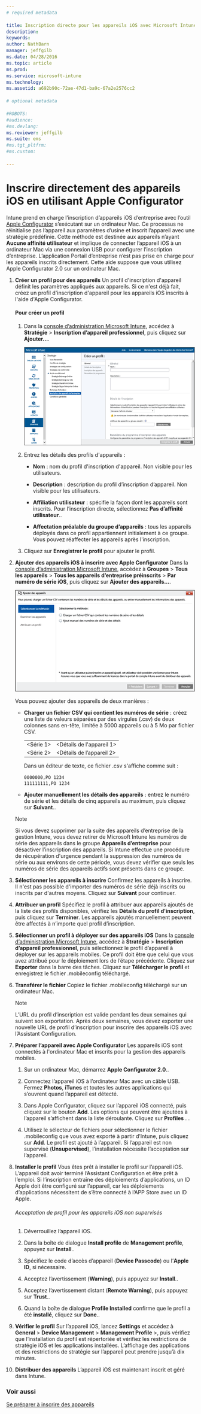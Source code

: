 ```yaml
---
# required metadata

title: Inscription directe pour les appareils iOS avec Microsoft Intune | Microsoft Intune
description:
keywords:
author: NathBarn
manager: jeffgilb
ms.date: 04/28/2016
ms.topic: article
ms.prod:
ms.service: microsoft-intune
ms.technology:
ms.assetid: a692b90c-72ae-47d1-ba9c-67a2e2576cc2

# optional metadata

#ROBOTS:
#audience:
#ms.devlang:
ms.reviewer: jeffgilb
ms.suite: ems
#ms.tgt_pltfrm:
#ms.custom:

---
```


# Inscrire directement des appareils iOS en utilisant Apple Configurator
Intune prend en charge l’inscription d’appareils iOS d’entreprise avec l’outil [Apple Configurator](http://go.microsoft.com/fwlink/?LinkId=518017) s’exécutant sur un ordinateur Mac. Ce processus ne réinitialise pas l’appareil aux paramètres d’usine et inscrit l’appareil avec une stratégie prédéfinie. Cette méthode est destinée aux appareils n’ayant **Aucune affinité utilisateur** et implique de connecter l’appareil iOS à un ordinateur Mac via une connexion USB pour configurer l’inscription d’entreprise. L’application Portail d’entreprise n’est pas prise en charge pour les appareils inscrits directement. Cette aide suppose que vous utilisez Apple Configurator 2.0 sur un ordinateur Mac.

1.  **Créer un profil pour des appareils**
    Un profil d'inscription d'appareil définit les paramètres appliqués aux appareils. Si ce n'est déjà fait, créez un profil d'inscription d'appareil pour les appareils iOS inscrits à l'aide d'Apple Configurator.

    #### Pour créer un profil

    1.  Dans la [console d’administration Microsoft Intune](http://manage.microsoft.com), accédez à **Stratégie** &gt; **Inscription d’appareil professionnel**, puis cliquez sur **Ajouter...**.

        ![Page Créer un profil d’inscription d’appareils](../media/pol-sa-corp-enroll.png)

    2.  Entrez les détails des profils d'appareils :

        -   **Nom** : nom du profil d'inscription d'appareil. Non visible pour les utilisateurs.

        -   **Description** : description du profil d’inscription d’appareil. Non visible pour les utilisateurs.

        -   **Affiliation utilisateur** : spécifie la façon dont les appareils sont inscrits. Pour l’inscription directe, sélectionnez **Pas d’affinité utilisateur**..

        -   **Affectation préalable du groupe d’appareils** : tous les appareils déployés dans ce profil appartiennent initialement à ce groupe. Vous pouvez réaffecter les appareils après l'inscription.

    3.  Cliquez sur **Enregistrer le profil** pour ajouter le profil.

2.  **Ajouter des appareils iOS à inscrire avec Apple Configurator**
    Dans la [console d’administration Microsoft Intune](http://manage.microsoft.com), accédez à **Groupes** &gt; **Tous les appareils** &gt; **Tous les appareils d’entreprise préinscrits** &gt; **Par numéro de série iOS**, puis cliquez sur **Ajouter des appareils...**.

    ![Assistant Configuration d’iOS](../media/pol-SA-enroll-iOS-SetupAssistant.png)

      Vous pouvez ajouter des appareils de deux manières :

    -   **Charger un fichier CSV qui contient les numéros de série** : créez une liste de valeurs séparées par des virgules (.csv) de deux colonnes sans en-tête, limitée à 5000 appareils ou à 5 Mo par fichier CSV.

        |||
        |-|-|
        |&lt;Série 1&gt;|&lt;Détails de l'appareil 1&gt;|
        |&lt;Série 2&gt;|&lt;Détails de l’appareil 2&gt;|
        Dans un éditeur de texte, ce fichier .csv s'affiche comme suit :

        ```
        0000000,PO 1234
        111111111,PO 1234
        ```

    -   **Ajouter manuellement les détails des appareils** : entrez le numéro de série et les détails de cinq appareils au maximum, puis cliquez sur **Suivant**..

    > [!NOTE]
    > Si vous devez supprimer par la suite des appareils d’entreprise de la gestion Intune, vous devez retirer de Microsoft Intune les numéros de série des appareils dans le groupe **Appareils d’entreprise** pour désactiver l’inscription des appareils.  Si Intune effectue une procédure de récupération d'urgence pendant la suppression des numéros de série ou aux environs de cette période, vous devez vérifier que seuls les numéros de série des appareils actifs sont présents dans ce groupe.

3.  **Sélectionner les appareils à inscrire**
    Confirmez les appareils à inscrire. Il n'est pas possible d'importer des numéros de série déjà inscrits ou inscrits par d'autres moyens. Cliquez sur **Suivant** pour continuer.

4.  **Attribuer un profil**
    Spécifiez le profil à attribuer aux appareils ajoutés de la liste des profils disponibles, vérifiez les **Détails du profil d'inscription**, puis cliquez sur **Terminer**. Les appareils ajoutés manuellement peuvent être affectés à n’importe quel profil d’inscription.

5.  **Sélectionner un profil à déployer sur des appareils iOS**
    Dans la [console d’administration Microsoft Intune](http://manage.microsoft.com), accédez à **Stratégie** &gt; **Inscription d’appareil professionnel**, puis sélectionnez le profil d’appareil à déployer sur les appareils mobiles. Ce profil doit être que celui que vous avez attribué pour le déploiement lors de l’étape précédente. Cliquez sur **Exporter** dans la barre des tâches. Cliquez sur **Télécharger le profil** et enregistrez le fichier .mobileconfig téléchargé.

6.  **Transférer le fichier**
    Copiez le fichier .mobileconfig téléchargé sur un ordinateur Mac.
    > [!NOTE]
    > L’URL du profil d’inscription est valide pendant les deux semaines qui suivent son exportation. Après deux semaines, vous devez exporter une nouvelle URL de profil d’inscription pour inscrire des appareils iOS avec l’Assistant Configuration.
7.  **Préparer l’appareil avec Apple Configurator**
    Les appareils iOS sont connectés à l'ordinateur Mac et inscrits pour la gestion des appareils mobiles.

    1.  Sur un ordinateur Mac, démarrez **Apple Configurator 2.0**..

    2.  Connectez l’appareil iOS à l’ordinateur Mac avec un câble USB. Fermez **Photos**, **iTunes** et toutes les autres applications qui s’ouvrent quand l’appareil est détecté.

    3.  Dans Apple Configurator, cliquez sur l’appareil iOS connecté, puis cliquez sur le bouton **Add**. Les options qui peuvent être ajoutées à l’appareil s’affichent dans la liste déroulante. Cliquez sur **Profiles** . .

    4.  Utilisez le sélecteur de fichiers pour sélectionner le fichier .mobileconfig que vous avez exporté à partir d’Intune, puis cliquez sur **Add**. Le profil est ajouté à l’appareil.  Si l’appareil est non supervisé (**Unsupervised**), l’installation nécessite l’acceptation sur l’appareil.

8.  **Installer le profil**
    Vous êtes prêt à installer le profil sur l’appareil iOS. L’appareil doit avoir terminé l’Assistant Configuration et être prêt à l’emploi.  Si l’inscription entraîne des déploiements d’applications, un ID Apple doit être configuré sur l’appareil, car les déploiements d’applications nécessitent de s’être connecté à l’APP Store avec un ID Apple.

    ###### Acceptation de profil pour les appareils iOS non supervisés

    1.  Déverrouillez l’appareil iOS.

    2.  Dans la boîte de dialogue **Install profile** de **Management profile**, appuyez sur **Install**..

    3.  Spécifiez le code d’accès d’appareil (**Device Passcode**) ou l’**Apple ID**, si nécessaire.

    4.  Acceptez l’avertissement (**Warning**), puis appuyez sur **Install**..

    5.  Acceptez l’avertissement distant (**Remote Warning**), puis appuyez sur **Trust**..

    6.  Quand la boîte de dialogue **Profile Installed** confirme que le profil a été **installé**, cliquez sur **Done**..

9. **Vérifier le profil**
    Sur l’appareil iOS, lancez **Settings** et accédez à **General** &gt; **Device Management** &gt; **Management Profile** &gt;, puis vérifiez que l’installation du profil est répertoriée et vérifiez les restrictions de stratégie iOS et les applications installées. L’affichage des applications et des restrictions de stratégie sur l’appareil peut prendre jusqu’à dix minutes.

10. **Distribuer des appareils**
    L’appareil iOS est maintenant inscrit et géré dans Intune.


### Voir aussi
[Se préparer à inscrire des appareils](get-ready-to-enroll-devices-in-microsoft-intune.md)


<!--HONumber=May16_HO1-->



